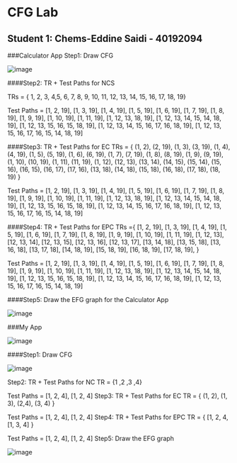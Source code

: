 # CFG Lab

## Student 1: Chems-Eddine Saidi - 40192094

###Calculator App
Step1: Draw CFG

![image](https://github.com/SOEN345-WINTER2024/cfg-graph-lab-ChemsCode/assets/90106593/e7e7720d-6857-459a-a53d-2d53048d06f8)


####Step2: TR + Test Paths for NCS

TRs = { 1, 2, 3, 4,5, 6, 7, 8, 9, 10, 11, 12, 13, 14, 15, 16, 17, 18, 19}

Test Paths = 
[1, 2, 19],
[1, 3, 19],
[1, 4, 19],
[1, 5, 19],
[1, 6, 19],
[1, 7, 19],
[1, 8, 19],
[1, 9, 19],
[1, 10, 19],
[1, 11, 19],
[1, 12, 13, 18, 19],
[1, 12, 13, 14, 15, 14, 18, 19],
[1, 12, 13, 15, 16, 15, 18, 19],
[1, 12, 13, 14, 15, 16, 17, 16, 18, 19],
[1, 12, 13, 15, 16, 17, 16, 15, 14, 18, 19]


####Step3: TR + Test Paths for EC
TRs = {
  (1, 2), (2, 19), (1, 3), (3, 19), (1, 4), (4, 19), (1, 5), (5, 19), 
  (1, 6), (6, 19), (1, 7), (7, 19), (1, 8), (8, 19), (1, 9), (9, 19), 
  (1, 10), (10, 19), (1, 11), (11, 19), (1, 12), (12, 13), (13, 14), 
  (14, 15), (15, 14), (15, 16), (16, 15), (16, 17), (17, 16), (13, 18), 
  (14, 18), (15, 18), (16, 18), (17, 18), (18, 19)
}


Test Paths = 
[1, 2, 19],
[1, 3, 19],
[1, 4, 19],
[1, 5, 19],
[1, 6, 19],
[1, 7, 19],
[1, 8, 19],
[1, 9, 19],
[1, 10, 19],
[1, 11, 19],
[1, 12, 13, 18, 19],
[1, 12, 13, 14, 15, 14, 18, 19],
[1, 12, 13, 15, 16, 15, 18, 19],
[1, 12, 13, 14, 15, 16, 17, 16, 18, 19],
[1, 12, 13, 15, 16, 17, 16, 15, 14, 18, 19]

####Step4: TR + Test Paths for EPC
TRs ={
  [1, 2, 19], 
  [1, 3, 19], 
  [1, 4, 19], 
  [1, 5, 19], 
  [1, 6, 19], 
  [1, 7, 19], 
  [1, 8, 19], 
  [1, 9, 19], 
  [1, 10, 19], 
  [1, 11, 19], 
  [1, 12, 13], 
  [12, 13, 14], [12, 13, 15], [12, 13, 16], [12, 13, 17],
  [13, 14, 18], [13, 15, 18], [13, 16, 18], [13, 17, 18],
  [14, 18, 19], [15, 18, 19], [16, 18, 19], [17, 18, 19],
}


Test Paths = 
[1, 2, 19],
[1, 3, 19],
[1, 4, 19],
[1, 5, 19],
[1, 6, 19],
[1, 7, 19],
[1, 8, 19],
[1, 9, 19],
[1, 10, 19],
[1, 11, 19],
[1, 12, 13, 18, 19],
[1, 12, 13, 14, 15, 14, 18, 19],
[1, 12, 13, 15, 16, 15, 18, 19],
[1, 12, 13, 14, 15, 16, 17, 16, 18, 19],
[1, 12, 13, 15, 16, 17, 16, 15, 14, 18, 19]

####Step5: Draw the EFG graph for the Calculator App 

![image](https://github.com/SOEN345-WINTER2024/cfg-graph-lab-ChemsCode/assets/90106593/1d630b1a-3ced-4d7f-bd65-5e445ec26899)



###My App

![image](https://github.com/SOEN345-WINTER2024/cfg-graph-lab-ChemsCode/assets/90106593/1a3b24c8-8a72-46ad-892d-868a292ff9b4)


####Step1: Draw CFG

![image](https://github.com/SOEN345-WINTER2024/cfg-graph-lab-ChemsCode/assets/90106593/d54493d2-13e5-4592-90f1-b7904f716d67)


Step2: TR + Test Paths for NC
TR = {1 ,2 ,3 ,4}

Test Paths = [1, 2, 4], [1, 2, 4]
Step3: TR + Test Paths for EC
TR = { (1, 2), (1, 3), (2,4), (3, 4) }

Test Paths = [1, 2, 4], [1, 2, 4]
Step4: TR + Test Paths for EPC
TR = { [1, 2, 4, [1, 3, 4] }

Test Paths = [1, 2, 4], [1, 2, 4]
Step5: Draw the EFG graph

![image](https://github.com/SOEN345-WINTER2024/cfg-graph-lab-ChemsCode/assets/90106593/54c0094d-4a54-4d48-9fbe-c7c04fe9d75f)






